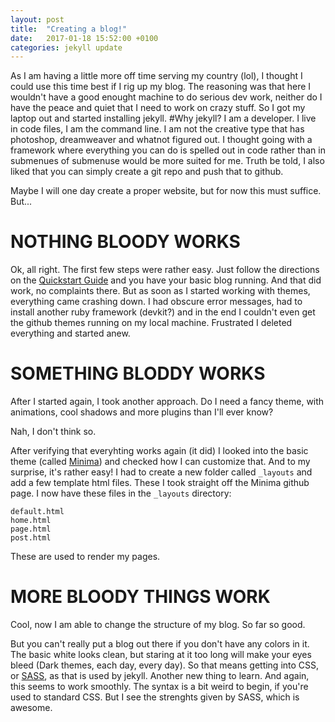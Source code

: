 ```yaml
---
layout: post
title:  "Creating a blog!"
date:   2017-01-18 15:52:00 +0100
categories: jekyll update
---
```

As I am having a little more off time serving my country (lol), I thought I could use this time best if I rig up my blog. The reasoning was that here I wouldn't have a good enought machine to do serious dev work, neither do I have the peace and quiet that I need to work on crazy stuff. So I got my laptop out and started installing jekyll.
#Why jekyll?
I am a developer. I live in code files, I am the command line. I am not the creative type that has photoshop, dreamweaver and whatnot figured out. I thought going with a framework where everything you can do is spelled out in code rather than in submenues of submenuse would be more suited for me.
Truth be told, I also liked that you can simply create a git repo and push that to github.

Maybe I will one day create a proper website, but for now this must suffice. But...
# NOTHING BLOODY WORKS
Ok, all right. The first few steps were rather easy. Just follow the directions on the [Quickstart Guide](https://jekyllrb.com/docs/quickstart/) and you have your basic blog running. And that did work, no complaints there.
But as soon as I started working with themes, everything came crashing down. I had obscure error messages, had to install another ruby framework (devkit?) and in the end I couldn't even get the github themes running on my local machine.
Frustrated I deleted everything and started anew.
# SOMETHING BLODDY WORKS
After I started again, I took another approach. Do I need a fancy theme, with animations, cool shadows and more plugins than I'll ever know?

Nah, I don't think so.

After verifying that everyhting works again (it did) I looked into the basic theme (called [Minima](https://github.com/jekyll/minima)) and checked how I can customize that. And to my surprise, it's rather easy!
I had to create a new folder called ```_layouts``` and add a few template html files. These I took straight off the Minima github page.
I now have these files in the ```_layouts``` directory:
```
default.html
home.html
page.html
post.html
```
These are used to render my pages.
# MORE BLOODY THINGS WORK
Cool, now I am able to change the structure of my blog. So far so good.

But you can't really put a blog out there if you don't have any colors in it. The basic white looks clean, but staring at it too long will make your eyes bleed (Dark themes, each day, every day). So that means getting into CSS, or [SASS](http://sass-lang.com/), as that is used by jekyll. Another new thing to learn.
And again, this seems to work smoothly. The syntax is a bit weird to begin, if you're used to standard CSS. But I see the strenghts given by SASS, which is awesome.
